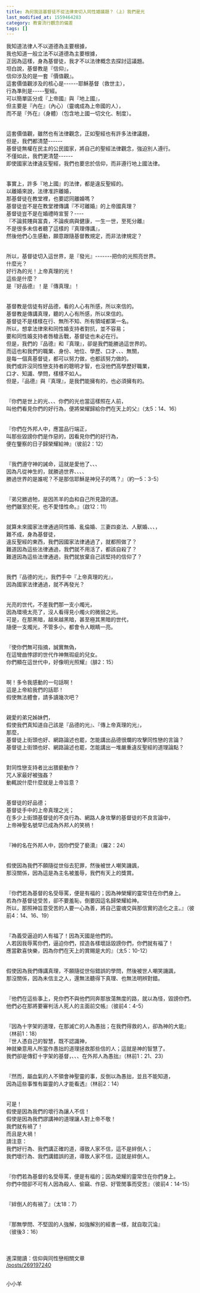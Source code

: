 ```yaml
---
title: 為何我這基督徒不從法律來切入同性婚議題？（上）我們是光
last_modified_at: 1559464283
category: 教會流行觀念的偏差
tags: []
---
```


<p>我知道法律人不以道德為主要根據，<br>
我也知道一般立法不以道德為主要根據，<br>
正因為這樣，身為基督徒，我才不以法律概念去探討這議題。<br>
<!--more-->坦白說，基督教是『信仰』，<br>
信仰涉及的是一套『價值觀』。<br>
這套價值觀涉及的核心是------耶穌基督（救世主），<br>
行為準則是-----聖經。<br>
可以簡單區分成『上帝國』與『地上國』，<br>
但主要是『內在』（內心）（靈魂成為上帝國的人），<br>
而不是『外在』（身體）（包含地上國一切文化、制度）。<br>
<br>
<br>
這套價值觀，雖然也有法律觀念，正如聖經也有許多法律議題，<br>
但是，我們都清楚------<br>
基督徒無權在民主的公民國家，將自己的聖經法律觀念，強迫別人遵行。<br>
不僅如此，我們更清楚------<br>
即使國家法律違反聖經，我們也要忠於信仰，而非遵行地上國法律。<br>
<br>
<br>
事實上，許多『地上國』的法律，都是違反聖經的。<br>
以離婚來說，法律准許離婚，<br>
那基督徒在教堂裡，也要認同離婚嗎？<br>
基督徒豈不是在教堂裡傳講『不可離婚』的上帝國真理？<br>
基督徒豈不是在婚禮時宣誓？----<br>
『不論貧賤與富貴，不論疾病與健康，一生一世，至死分離』<br>
不是很多未信者聽了這樣的『真理傳講』，<br>
然後他們心生感動，願意跟隨基督教規定，而非法律規定？<br>
<br>
<br>
所以，基督徒切入這世界，是『發光』-------把你的光照亮世界。<br>
什麼光？<br>
好行為的光！上帝真理的光！<br>
這些是什麼？<br>
是『好品德』！是『傳真理』！<br>
<br>
<br>
基督教是信徒有好品德，看的人心有所感，所以來信的。<br>
基督教是傳講真理，聽的人心有所感，所以來信的。<br>
基督徒不是樣樣在行、無所不知、所有領域都第一名。<br>
所以，想拿法律來和同性婚支持者對抗，並不容易；<br>
要和同性婚支持者唇槍舌戰，基督徒也未必在行。<br>
但是，我們的『品德』和『真理』，卻是我們能勝過這世界的。<br>
而這也和我們的職業、身份、地位、學歷、口才、、、無關，<br>
是每一個真基督徒，都可以努力做，也都該努力做的。<br>
我們或許沒同性戀支持者的聰明才智，也沒他們高學歷好職業，<br>
口才、知識、學問，樣樣不如人。<br>
但是，『品德』與『真理』，是我們能擁有的，也必須擁有的。<br>
<br>
<br>
『你們是世上的光、、、你們的光也當這樣照在人前，<br>
叫他們看見你們的好行為，便將榮耀歸給你們在天上的父』（太5：14、16）<br>
<br>
<br>
『你們在外邦人中，應當品行端正，<br>
叫那些毀謗你們是作惡的，因看見你們的好行為，<br>
便在鑒察的日子歸榮耀給神』（彼前2：12）<br>
<br>
<br>
『我們遵守神的誡命，這就是愛他了、、、<br>
因為凡從神生的，就勝過世界、、、、<br>
勝過世界的是誰呢？不是那信耶穌是神兒子的嗎？』（約一5：3-5）<br>
<br>
<br>
『弟兄勝過牠，是因羔羊的血和自己所見證的道。<br>
他們雖至於死，也不愛惜性命。』（啟12：11）<br>
<br>
<br>
就算未來國家法律通過同性婚、亂倫婚、三妻四妾法、人獸婚、、、，<br>
難不成，身為基督徒，<br>
違反聖經的東西，我們因國家法律通過了，就都照做了？<br>
難道因為這些法律通過，我們就不用活了，都該自殺了？<br>
難道因為這些法律通過，我們就放棄自己該堅持的信仰了？<br>
<br>
<br>
我們『品德的光』，我們手中『上帝真理的光』，<br>
因為國家法律通過，就不再發光？<br>
<br>
<br>
光亮的世代，不差我們那一支小燭光，<br>
因為環境太亮了，沒人看得見小燭火的微弱之光。<br>
可是，在那黑暗，越來越黑暗，甚至極其黑暗的世代，<br>
隨便一支燭光，不管多小，都會令人眼睛一亮。<br>
<br>
<br>
『使你們無可指摘，誠實無偽，<br>
在這彎曲悖謬的世代作神無瑕疵的兒女。<br>
你們顯在這世代中，好像明光照耀』（腓2：15）<br>
<br>
<br>
啊！多令我感動的一句話啊！<br>
這是上帝給我們的話耶！<br>
假使無法體會，請多讀幾次吧？<br>
<br>
<br>
親愛的弟兄姊妹們，<br>
假使我們真知道自己該是『品德的光』、『傳上帝真理的光』，<br>
那麼，<br>
基督徒上街頭也好、網路論述也罷，怎能講出品德很爛的攻擊同性戀的言論？<br>
基督徒上街頭也好、網路論述也罷，怎能講出一堆嚴重違反聖經的道理論點？<br>
<br>
<br>
對同性戀支持者比出猥褻動作？<br>
咒人家最好被強姦？<br>
動輒說什麼什麼就是上帝旨意？<br>
<br>
<br>
基督徒的好品德；<br>
基督徒手中的上帝真理之光；<br>
在多少上街頭基督徒的不良行為、網路人身攻擊的基督徒的不良言論中，<br>
上帝神聖名號早已成為外邦人的笑柄！<br>
<br>
<br>
『神的名在外邦人中，因你們受了褻瀆』（羅2：24）<br>
<br>
<br>
假使因為我們不願隨從世俗去犯罪，然後被世人嘲笑譏諷，<br>
那沒關係，因為這是為主名被羞辱，我們有天上的獎賞。<br>
<br>
<br>
『你們若為基督的名受辱罵，便是有福的；因為神榮耀的靈常住在你們身上。<br>
若為作基督徒受苦，卻不要羞恥，倒要因這名歸榮耀給神。<br>
所以，那照神旨意受苦的人要一心為善，將自己靈魂交與那信實的造化之主。』（彼前4：14、16、19）<br>
<br>
<br>
『為義受逼迫的人有福了！因為天國是他們的。<br>
人若因我辱罵你們，逼迫你們，捏造各樣壞話毀謗你們，你們就有福了！<br>
應當歡喜快樂，因為你們在天上的賞賜是大的』（太5：10-12）<br>
<br>
<br>
假使因為我們傳講真理，不願隨從世俗錯誤的學問，然後被世人嘲笑譏諷，<br>
那沒關係，因為未信主之人，還無法聽得下真理、也無法明辨對錯。<br>
<br>
<br>
『他們在這些事上，見你們不與他們同奔那放蕩無度的路，就以為怪，毀謗你們。<br>
他們必在那將要審判活人死人的主面前交帳』（彼前4：4-5）<br>
<br>
<br>
『因為十字架的道理，在那滅亡的人為愚拙；在我們得救的人，卻為神的大能』<br>
（林前1：18）<br>
『世人憑自己的智慧，既不認識神，<br>
神就樂意用人所當作愚拙的道理拯救那些信的人；這就是神的智慧了。<br>
我們卻是傳釘十字架的基督，、、、在外邦人為愚拙』（林前1：21、23）<br>
<br>
<br>
『然而，屬血氣的人不領會神聖靈的事，反倒以為愚拙，並且不能知道，<br>
因為這些事惟有屬靈的人才能看透』（林前2：14）<br>
<br>
<br>
可是！<br>
假使是因為我們的壞行為讓人不信！<br>
假使是因為我們謬講神的道理讓人對上帝不敬！<br>
我們就有禍了！<br>
而且是大禍！<br>
請注意：<br>
我們好行為、我們講正確的道，導致人家不信，這不是絆倒人；<br>
我們壞行為、我們講錯誤的道，導致人家不信，這就是絆倒人。<br>
<br>
<br>
『你們若為基督的名受辱罵，便是有福的；因為榮耀的靈常住在你們身上。<br>
你們中間卻不可有人因為殺人、偷竊、作惡、好管閒事而受苦』（彼前4：14-15）<br>
<br>
<br>
『絆倒人的有禍了』（太18：7）<br>
<br>
<br>
『那無學問、不堅固的人強解，如強解別的經書一樣，就自取沉淪』<br>
（彼後3：16）<br>
<br>
<br>
<br>
進深閱讀：信仰與同性戀相關文章<br>
<a href="/posts/269197240" target="_blank">/posts/269197240</a></p>

<p><br>
小小羊<br>
<br>
<br>
<br>
<br>
<br>
&nbsp;</p>

